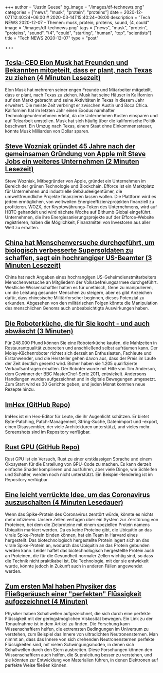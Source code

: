 +++
author = "Justin Guese"
bg_image = "/images/df-technews.png"
categories = ["news", "musk", "protein", "proteins"]
date = 2020-12-07T12:40:24+06:00 # 2020-03-14T15:40:24+06:00
description = "Tech NEWS 2020-12-07 - Themen: musk, protein, proteins, sound, (4, could"
image = "/images/df-technews.png"
tags = ["news", "musk", "protein", "proteins", "sound", "(4", "could", "starting", "human", "top", "scientists"]
title = "Tech NEWS 2020-12-07"
type = "post"

+++

## [Tesla-CEO Elon Musk hat Freunden und Bekannten mitgeteilt, dass er plant, nach Texas zu ziehen (4 Minuten Lesezeit)](https://www.cnbc.com/2020/12/02/tesla-ceo-elon-musk-plans-to-move-to-texas-friends-and-associates-say.html/1/010001763ce346d6-fbe130d5-8fd9-43e2-8796-27ab1bb79756-000000/CnShHldfYNZpzEQao-z5qQ3BVsO02XcYc9PUG_GbGxQ=170)

 Elon Musk hat mehreren seiner engen Freunde und Mitarbeiter mitgeteilt, dass er plant, nach Texas zu ziehen. Musk hat seine Häuser in Kalifornien auf den Markt gebracht und seine Aktivitäten in Texas in diesem Jahr erweitert. Die meiste Zeit verbringt er zwischen Austin und Boca Chica. Kalifornien hat im letzten Jahr einen Exodus namhafter Technologieunternehmen erlebt, da die Unternehmen Kosten einsparen und auf Telearbeit umstellen. Musk hat sich häufig über die kalifornische Politik beschwert. Ein Umzug nach Texas, einem Staat ohne Einkommenssteuer, könnte Musk Milliarden von Dollar sparen.

## [Steve Wozniak gründet 45 Jahre nach der gemeinsamen Gründung von Apple mit Steve Jobs ein weiteres Unternehmen (2 Minuten Lesezeit)](https://www.cnbc.com/2020/12/04/apple-co-founder-steve-wozniak-is-starting-a-second-company-efforce.html/1/010001763ce346d6-fbe130d5-8fd9-43e2-8796-27ab1bb79756-000000/107cKbLZ62bG-X0Pg9hVsCNiqAape0iy0T20y0QiV-I=170)

 Steve Wozniak, Mitbegründer von Apple, gründet ein Unternehmen im Bereich der grünen Technologie und Blockchain. Efforce ist ein Marktplatz für Unternehmen und industrielle Gebäudeeigentümer, die umweltfreundliche Projekte finanzieren lassen wollen. Die Plattform wird es jedem ermöglichen, von weltweiten Energieeffizienzprojekten finanziell zu profitieren. WOZX, der Kryptowährungs-Token des Unternehmens, wird auf HBTC gehandelt und wird nächste Woche auf Bithumb Global eingeführt. Unternehmen, die ihre Energiesanierungsprojekte auf der Efforce-Website registrieren, haben die Möglichkeit, Finanzmittel von Investoren aus aller Welt zu erhalten.

## [China hat Menschenversuche durchgeführt, um biologisch verbesserte Supersoldaten zu schaffen, sagt ein hochrangiger US-Beamter (3 Minuten Lesezeit)](https://www.nbcnews.com/politics/national-security/china-has-done-human-testing-create-biologically-enhanced-super-soldiers-n1249914/1/010001763ce346d6-fbe130d5-8fd9-43e2-8796-27ab1bb79756-000000/o6mXjD9VFtcg4yizExKTcPj9321Q0QlunUDeEWKxcEM=170)

 China hat nach Angaben eines hochrangigen US-Geheimdienstmitarbeiters Menschenversuche an Mitgliedern der Volksbefreiungsarmee durchgeführt. Westliche Wissenschaftler halten es für unethisch, Gene zu manipulieren, um die Leistung gesunder Menschen zu steigern, aber es gibt Anzeichen dafür, dass chinesische Militärforscher beginnen, dieses Potenzial zu erkunden. Abgesehen von den militärischen Folgen könnte die Manipulation des menschlichen Genoms auch unbeabsichtigte Auswirkungen haben.

## [Die Roboterküche, die für Sie kocht - und auch abwäscht (3 Minuten)](https://www.theguardian.com/technology/2020/dec/06/the-robot-kitchen-that-will-make-you-dinner-and-wash-up-too/1/010001763ce346d6-fbe130d5-8fd9-43e2-8796-27ab1bb79756-000000/FRn0Tio2NldwF8QsjiTXWvYNL53hU1DkltXqZsUFVHc=170)

 Für 248.000 Pfund können Sie eine Roboterküche kaufen, die Mahlzeiten in Restaurantqualität zubereiten und anschließend selbst aufräumen kann. Der Moley-Küchenroboter richtet sich derzeit an Enthusiasten, Fachleute und Erstanwender, und die Hersteller gehen davon aus, dass der Preis im Laufe der Zeit deutlich gesenkt wird. Bisher haben sie 1.205 qualifizierte Verkaufsanfragen erhalten. Der Roboter wurde mit Hilfe von Tim Anderson, dem Gewinner der BBC MasterChef-Serie 2011, entwickelt. Andersons Handlungen wurden aufgezeichnet und in digitale Bewegungen umgesetzt. Zum Start wird es 30 Gerichte geben, und jeden Monat kommen neue Rezepte hinzu.

## [ImHex (GitHub Repo)](https://github.com/WerWolv/ImHex/1/010001763ce346d6-fbe130d5-8fd9-43e2-8796-27ab1bb79756-000000/_c3TmzmETVm_ywlec6UuMulaL5OWsydceYNchfmiTGQ=170)

 ImHex ist ein Hex-Editor für Leute, die ihr Augenlicht schätzen. Er bietet Byte-Patching, Patch-Management, String-Suche, Datenimport und -export, einen Disassembler, der viele Architekturen unterstützt, und vieles mehr. Screenshots sind im Repository verfügbar.

## [Rust GPU (GitHub Repo)](https://github.com/EmbarkStudios/rust-gpu/1/010001763ce346d6-fbe130d5-8fd9-43e2-8796-27ab1bb79756-000000/2Vfi9IdJTC9qRXTup3B9uRro0_kJyZ0Omya8rSrdMEQ=170)

 Rust GPU ist ein Versuch, Rust zu einer erstklassigen Sprache und einem Ökosystem für die Erstellung von GPU-Code zu machen. Es kann derzeit einfache Shader kompilieren und ausführen, aber viele Dinge, wie Schleifen und Schalter, werden noch nicht unterstützt. Ein Beispiel-Rendering ist im Repository verfügbar.

## [Eine leicht verrückte Idee, um das Coronavirus auszuschalten (4 Minuten Lesedauer)](https://arstechnica.com/science/2020/11/a-mildly-insane-idea-for-disabling-the-coronavirus//1/010001763ce346d6-fbe130d5-8fd9-43e2-8796-27ab1bb79756-000000/pPEgIglYUvLISkdY6B1typuz1i8KFbeOrd83QPRCq6Y=170)

 Wenn das Spike-Protein des Coronavirus zerstört würde, könnte es nichts mehr infizieren. Unsere Zellen verfügen über ein System zur Zerstörung von Proteinen, bei dem die Zielproteine mit einem speziellen Protein namens Ubiquitin markiert werden. Da es keine Proteine gibt, die Ubiquitin an das virale Spike-Protein binden können, hat ein Team in Harvard eines hergestellt. Das biotechnologisch hergestellte Protein lagert sich an das virale Spike-Protein an, wodurch das Ubiquitin an das Protein gebunden werden kann. Leider haftet das biotechnologisch hergestellte Protein auch an Proteinen, die für die Gesundheit normaler Zellen wichtig sind, so dass die Technik nicht praktikabel ist. Die Technologie, mit der sie entwickelt wurde, könnte jedoch in Zukunft auch in anderen Fällen angewendet werden.

## [Zum ersten Mal haben Physiker das Fließgeräusch einer "perfekten" Flüssigkeit aufgezeichnet (4 Minuten)](https://www.sciencealert.com/physicists-have-recorded-the-sound-of-a-perfect-fluid-flowing/amp/1/010001763ce346d6-fbe130d5-8fd9-43e2-8796-27ab1bb79756-000000/407l2J2T0XhB9PS075AB42pn015QGpK2a7pLkR7Pn6c=170)

 Physiker haben Schallwellen aufgezeichnet, die sich durch eine perfekte Flüssigkeit mit der geringstmöglichen Viskosität bewegen. Ein Link zu der Tonaufnahme ist in dem Artikel zu finden. Die Forschung kann Wissenschaftlern helfen, die extremsten Bedingungen im Universum zu verstehen, zum Beispiel das Innere von ultradichten Neutronensternen. Man nimmt an, dass das Innere von sich drehenden Neutronensternen perfekte Flüssigkeiten sind, mit vielen Schwingungsmoden, in denen sich Schallwellen durch den Stern ausbreiten. Diese Forschungen können den Wissenschaftlern auch helfen, die Supraleitung besser zu verstehen, und sie könnten zur Entwicklung von Materialien führen, in denen Elektronen auf perfekte Weise fließen können.

